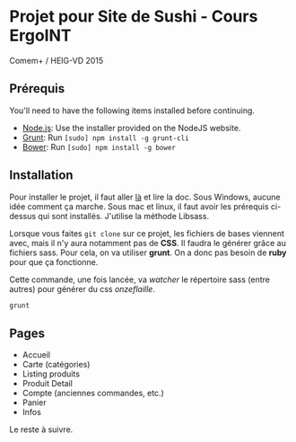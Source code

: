 # Projet pour Site de Sushi - Cours ErgoINT
Comem+ / HEIG-VD 2015

## Prérequis

You'll need to have the following items installed before continuing.

  * [Node.js](http://nodejs.org): Use the installer provided on the NodeJS website.
  * [Grunt](http://gruntjs.com/): Run `[sudo] npm install -g grunt-cli`
  * [Bower](http://bower.io): Run `[sudo] npm install -g bower`

## Installation

Pour installer le projet, il faut aller [là](http://foundation.zurb.com/docs/sass.html) et lire la doc. Sous Windows, aucune idée comment ça marche. Sous mac et linux, il faut avoir les prérequis ci-dessus qui sont installés. J'utilise la méthode Libsass. 

Lorsque vous faites `git clone` sur ce projet, les fichiers de bases viennent avec, mais il n'y aura notamment pas de **CSS**. Il faudra le générer grâce au fichiers sass. Pour cela, on va utiliser **grunt**. On a donc pas besoin de **ruby** pour que ça fonctionne.

Cette commande, une fois lancée, va _watcher_ le répertoire sass (entre autres) pour générer du css _onzeflaille_.

```bash
grunt
```

## Pages ##

- Accueil
- Carte (catégories)
- Listing produits
- Produit Detail
- Compte (anciennes commandes, etc.)
- Panier
- Infos

Le reste à suivre.
